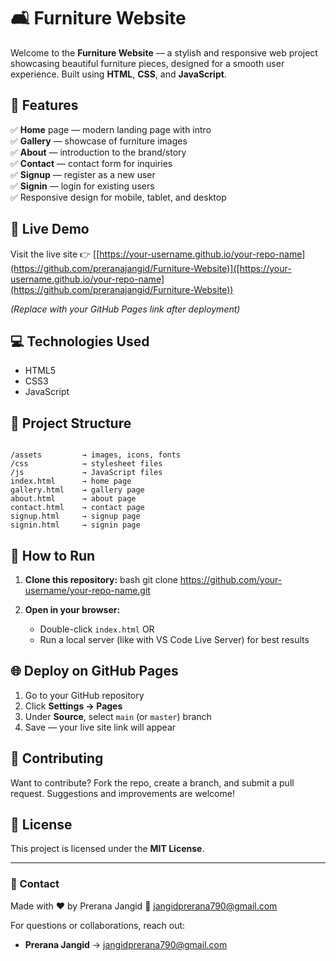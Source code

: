 # 🛋️ Furniture Website

Welcome to the **Furniture Website** — a stylish and responsive web project showcasing beautiful furniture pieces, designed for a smooth user experience. Built using **HTML**, **CSS**, and **JavaScript**.

## 🌟 Features

✅ **Home** page — modern landing page with intro  
✅ **Gallery** — showcase of furniture images  
✅ **About** — introduction to the brand/story  
✅ **Contact** — contact form for inquiries  
✅ **Signup** — register as a new user  
✅ **Signin** — login for existing users  
✅ Responsive design for mobile, tablet, and desktop

## 🚀 Live Demo

Visit the live site 👉 [[https://your-username.github.io/your-repo-name](https://github.com/preranajangid/Furniture-Website)]([https://your-username.github.io/your-repo-name](https://github.com/preranajangid/Furniture-Website))

*(Replace with your GitHub Pages link after deployment)*

## 💻 Technologies Used

- HTML5
- CSS3
- JavaScript

## 📂 Project Structure

```

/assets         → images, icons, fonts
/css            → stylesheet files
/js             → JavaScript files
index.html      → home page
gallery.html    → gallery page
about.html      → about page
contact.html    → contact page
signup.html     → signup page
signin.html     → signin page

````

## 🔧 How to Run

1. **Clone this repository:**
   bash
   git clone https://github.com/your-username/your-repo-name.git


2. **Open in your browser:**

   * Double-click `index.html`
     OR
   * Run a local server (like with VS Code Live Server) for best results

## 🌐 Deploy on GitHub Pages

1. Go to your GitHub repository
2. Click **Settings → Pages**
3. Under **Source**, select `main` (or `master`) branch
4. Save — your live site link will appear

## 🙌 Contributing

Want to contribute? Fork the repo, create a branch, and submit a pull request. Suggestions and improvements are welcome!

## 📄 License

This project is licensed under the **MIT License**.

---

### 💬 Contact
Made with ❤️ by Prerana Jangid
📧 jangidprerana790@gmail.com

For questions or collaborations, reach out:

* **Prerana Jangid** → [jangidprerana790@gmail.com](mailto:jangidprerana790@gmail.com)


